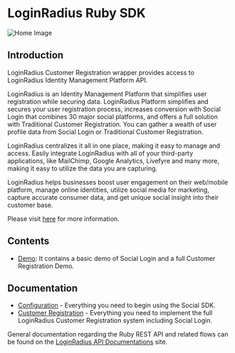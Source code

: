 # LoginRadius Ruby SDK


![Home Image](https://d2lvlj7xfpldmj.cloudfront.net/support/github/banner-1544x500.png)

## Introduction ##

LoginRadius Customer Registration wrapper provides access to LoginRadius Identity Management Platform API.

LoginRadius is an Identity Management Platform that simplifies user registration while securing data. LoginRadius Platform simplifies and secures your user registration process, increases conversion with Social Login that combines 30 major social platforms, and offers a full solution with Traditional Customer Registration. You can gather a wealth of user profile data from Social Login or Traditional Customer Registration. 

LoginRadius centralizes it all in one place, making it easy to manage and access. Easily integrate LoginRadius with all of your third-party applications, like MailChimp, Google Analytics, Livefyre and many more, making it easy to utilize the data you are capturing.

LoginRadius helps businesses boost user engagement on their web/mobile platform, manage online identities, utilize social media for marketing, capture accurate consumer data, and get unique social insight into their customer base.

Please visit [here](http://www.loginradius.com/) for more information.


## Contents ##

* [Demo](https://github.com/LoginRadius/ruby-on-rails-gem/tree/master/Demo): It contains a basic demo of Social Login and a full Customer Registration Demo.


## Documentation

* [Configuration](http://apidocs.loginradius.com/docs/ruby) - Everything you need to begin using the Social SDK.
* [Customer Registration](http://apidocs.loginradius.com/docs/user-registration) - Everything you need to implement the full LoginRadius Customer Registration system including Social Login.


General documentation regarding the Ruby REST API and related flows can be found on the [LoginRadius API Documentations](http://apidocs.loginradius.com/) site. 